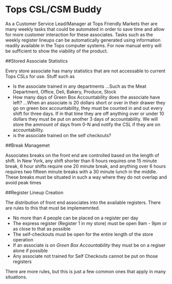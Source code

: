 # Tops CSL/CSM Buddy

As a Customer Service Lead/Manager at Tops Friendly Markets ther are many weekly tasks that could be automated in order to save time and allow for more customer interaction for these associates. Tasks such as the weekly register lineups can be automatically generated using information readily available in the Tops computer systems. For now manual entry will be sufficient to show the viability of the product.

##Stored Associate Statistics

Every store associate has many statistics that are not accessable to current Tops CSLs for use. Stuff such as

+ Is the associate trained in any departments
...Such as the Meat Department, Office, Deli, Bakery, Produce, Stock
+ How many days of Green Box Accountability does the associate have left?
...When an associate is 20 dollars short or over in their drawer they go on green box accountability, they must be counted in and out every shift for three days. If in that time they are off anything over or under 10 dollars they must be put on another 3 days of accountability. We will store the ammount of days from 0-N and notify the CSL if they are on accountability.
+ is the associate trained on the self checkouts?

##Break Managemet

Associates breaks on the front end are controlled based on the length of shift. In New York, any shift shorter than 6 hours requires one 15 minute break, 6 hour shifts require one 20 minute break, and anything over 6 hours requires two fifteen minute breaks with a 30 minute lunch in the middle. These breaks must be situated in such a way where they do not overlap and avoid peak times

##Register Lineup Creation

The distribution of front end associates into the available registers. There are rules to this that must be implememnted.

+ No more than 4 people can be placed on a register per day
+ The express register (Register 1 in my store) must be open 9am - 9pm or as close to that as possible
+ The self-checkouts must be open for the entire length of the store operation
+ If an associate is on _Green Box Accountability_ they must be on a regiser alone if possible
+ Any associate not trained for Self Checkouts cannot be put on those registers

There are more rules, but this is just a few common ones that apply in many situations.

